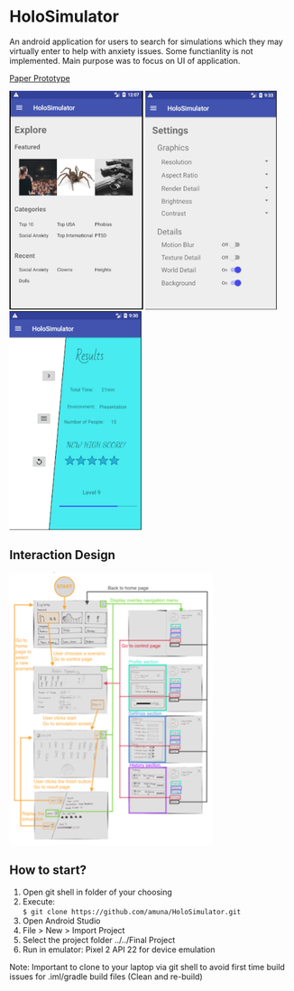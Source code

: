 # HoloSimulator
An android application for users to search for simulations which they may virtually enter to help with anxiety issues.
Some functianlity is not implemented. Main purpose was to focus on UI of application.

[Paper Prototype](https://youtu.be/V7k0m1wP1k4)

![](app/src/main/res/drawable/git1.png)
![](app/src/main/res/drawable/git2.png)
![](app/src/main/res/drawable/git3.png)

## Interaction Design

![](app/src/main/res/drawable/git4.png)

## How to start?
1. Open git shell in folder of your choosing
2. Execute:  
             ``` $ git clone https://github.com/amuna/HoloSimulator.git ```
3. Open Android Studio
4. File > New > Import Project
5. Select the project folder ../../Final Project
6. Run in emulator: Pixel 2 API 22 for device emulation

Note: Important to clone to your laptop via git shell to avoid first time build issues for .iml/gradle build files (Clean and re-build)
